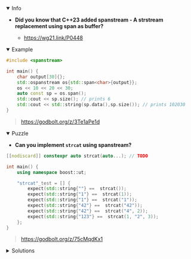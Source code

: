 <details open><summary>Info</summary><p>

* **Did you know that C++23 added spanstream - A strstream replacement using span<charT> as buffer?**

  * https://wg21.link/P0448

</p></details><details open><summary>Example</summary><p>

```cpp
#include <spanstream>

int main() {
    char output[30]{};
    std::ospanstream os{std::span<char>{output}};
    os << 10 << 20 << 30;
    auto const sp = os.span();
    std::cout << sp.size(); // prints 6
    std::cout << std::string(sp.data(),sp.size()); // prints 102030
}
```

> https://godbolt.org/z/3Te1aPe1d


</p></details><details open><summary>Puzzle</summary><p>

* **Can you implement `strcat` using spanstream?**

```cpp
[[nodiscard]] constexpr auto strcat(auto...); // TODO

int main() {
    using namespace boost::ut;

    "strcat"_test = [] {
        expect(std::string{""} ==  strcat());
        expect(std::string{"1"} ==  strcat(1));
        expect(std::string{"1"} ==  strcat("1"));
        expect(std::string{"42"} ==  strcat("42"));
        expect(std::string{"42"} ==  strcat("4", 2));
        expect(std::string{"123"} ==  strcat(1, "2", 3));
    };
}
```

> https://godbolt.org/z/75cMqdKx1

</p></details>

</p></details><details><summary>Solutions</summary><p>

</p></details>
